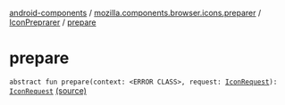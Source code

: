 [android-components](../../index.md) / [mozilla.components.browser.icons.preparer](../index.md) / [IconPreprarer](index.md) / [prepare](./prepare.md)

# prepare

`abstract fun prepare(context: <ERROR CLASS>, request: `[`IconRequest`](../../mozilla.components.browser.icons/-icon-request/index.md)`): `[`IconRequest`](../../mozilla.components.browser.icons/-icon-request/index.md) [(source)](https://github.com/mozilla-mobile/android-components/blob/master/components/browser/icons/src/main/java/mozilla/components/browser/icons/preparer/IconPreprarer.kt#L15)